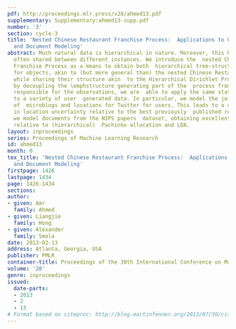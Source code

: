 ```yaml
---
pdf: http://proceedings.mlr.press/v28/ahmed13.pdf
supplementary: Supplementary:ahmed13-supp.pdf
number: '3'
section: cycle-3
title: 'Nested Chinese Restaurant Franchise Process:  Applications to User Tracking
  and Document Modeling'
abstract: Much natural data is hierarchical in nature. Moreover, this hierarchy  is
  often shared between different instances. We introduce the  nested Chinese Restaurant
  Franchise Process as a means to obtain both  hierarchical tree-structured representations
  for objects, akin to (but more general than) the nested Chinese Restaurant Process
  while sharing their structure akin  to the Hierarchical Dirichlet Process.     Moreover,
  by decoupling the \emphstructure generating part of the  process from the components
  responsible for the observations, we are  able to apply the same statistical approach
  to a variety of user  generated data. In particular, we model the joint distribution
  of  microblogs and locations for Twitter for users. This leads to a 40%  reduction
  in location uncertainty relative to the best previously  published results. Moreover,
  we model documents from the NIPS papers  dataset, obtaining excellent perplexity
  relative to (hierarchical)  Pachinko allocation and LDA.
layout: inproceedings
series: Proceedings of Machine Learning Research
id: ahmed13
month: 0
tex_title: 'Nested Chinese Restaurant Franchise Process:  Applications to User Tracking
  and Document Modeling'
firstpage: 1426
lastpage: 1434
page: 1426-1434
sections: 
author:
- given: Amr
  family: Ahmed
- given: Liangjie
  family: Hong
- given: Alexander
  family: Smola
date: 2013-02-13
address: Atlanta, Georgia, USA
publisher: PMLR
container-title: Proceedings of the 30th International Conference on Machine Learning
volume: '28'
genre: inproceedings
issued:
  date-parts:
  - 2013
  - 2
  - 13
# Format based on citeproc: http://blog.martinfenner.org/2013/07/30/citeproc-yaml-for-bibliographies/
---
```

